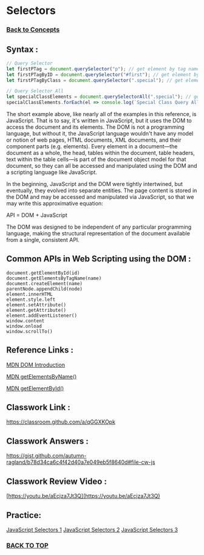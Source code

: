 # Selectors 
### [Back to Concepts](./README.md)

## Syntax :
```JavaScript
// Query Selector
let firstPTag = document.querySelector("p"); // get element by tag name
let firstPTagByID = document.querySelector("#first"); // get element by ID
let firstPTagByClass = document.querySelector(".special"); // get element by class name

// Query Selector All
let specialClassElements = document.querySelectorAll(".special"); // get ALL elements with class name
specialClassElements.forEach(el => console.log(`Special Class Query All Selected: ${el.innerText}`)); // iterate through array of elements
```
The short example above, like nearly all of the examples in this reference, is JavaScript. That is to say, it's written in JavaScript, but it uses the DOM to access the document and its elements. The DOM is not a programming language, but without it, the JavaScript language wouldn't have any model or notion of web pages, HTML documents, XML documents, and their component parts (e.g. elements). Every element in a document—the document as a whole, the head, tables within the document, table headers, text within the table cells—is part of the document object model for that document, so they can all be accessed and manipulated using the DOM and a scripting language like JavaScript.

In the beginning, JavaScript and the DOM were tightly intertwined, but eventually, they evolved into separate entities. The page content is stored in the DOM and may be accessed and manipulated via JavaScript, so that we may write this approximative equation:

API = DOM + JavaScript

The DOM was designed to be independent of any particular programming language, making the structural representation of the document available from a single, consistent API.
## Common APIs in Web Scripting using the DOM :

```
document.getElementById(id)
document.getElementsByTagName(name)
document.createElement(name)
parentNode.appendChild(node)
element.innerHTML
element.style.left
element.setAttribute()
element.getAttribute()
element.addEventListener()
window.content
window.onload
window.scrollTo()
```

## Reference Links :

[MDN DOM Introduction](https://developer.mozilla.org/en-US/docs/Web/API/Document_Object_Model/Introduction)

[MDN getElementsByName()](https://developer.mozilla.org/en-US/docs/Web/API/Document/getElementsByName)

[MDN getElementById()](https://developer.mozilla.org/en-US/docs/Web/API/Document/getElementById)

## Classwork Link : 
https://classroom.github.com/a/qGGXKOpk

## Classwork Answers : 
https://gist.github.com/autumn-ragland/b78d34ca6c4f42d40a7e049eb5f8640d#file-cw-js

## Classwork Review Video :
[https://youtu.be/aEcjza7Jt3Q](https://youtu.be/aEcjza7Jt3Q)

## Practice:
[JavaScript Selectors 1](https://github.com/cs-fullstack-master/Frontend_Set_Selectors1a)
[JavaScript Selectors 2](https://github.com/cs-fullstack-master/Frontend_Set_Selectors1b)
[JavaScript Selectors 3](https://github.com/cs-fullstack-master/Frontend_Set_Selectors2)

 
### [BACK TO TOP](#Selectors)
